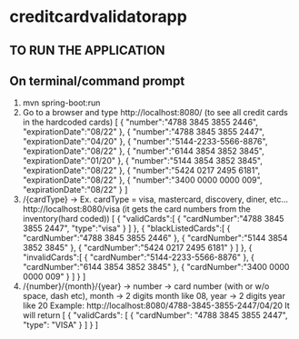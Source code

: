 # creditcardvalidatorapp

## TO RUN THE APPLICATION

## On terminal/command prompt

1. mvn spring-boot:run
2. Go to a browser and type http://localhost:8080/ (to see all credit cards in the hardcoded cards)
[
   {
      "number":"4788 3845 3855 2446",
      "expirationDate":"08/22"
   },
   {
      "number":"4788 3845 3855 2447",
      "expirationDate":"04/20"
   },
   {
      "number":"5144-2233-5566-8876",
      "expirationDate":"08/22"
   },
   {
      "number":"6144 3854 3852 3845",
      "expirationDate":"01/20"
   },
   {
      "number":"5144 3854 3852 3845",
      "expirationDate":"08/22"
   },
   {
      "number":"5424 0217 2495 6181",
      "expirationDate":"08/22"
   },
   {
      "number":"3400 0000 0000 009",
      "expirationDate":"08/22"
   }
]
3. /{cardType} -> Ex. cardType = visa, mastercard, discovery, diner, etc... http://localhost:8080/visa (it gets the card numbers from the inventory(hard coded))
[
   {
      "validCards":[
         {
            "cardNumber":"4788 3845 3855 2447",
            "type":"visa"
         }
      ]
   },
   {
      "blackListedCards":[
         {
            "cardNumber":"4788 3845 3855 2446"
         },
         {
            "cardNumber":"5144 3854 3852 3845"
         },
         {
            "cardNumber":"5424 0217 2495 6181"
         }
      ]
   },
   {
      "invalidCards":[
         {
            "cardNumber":"5144-2233-5566-8876"
         },
         {
            "cardNumber":"6144 3854 3852 3845"
         },
         {
            "cardNumber":"3400 0000 0000 009"
         }
      ]
   }
]
4. /{number}/{month}/{year} -> number -> card number (with or w/o space, dash etc), month  -> 2 digits month like 08, year -> 2 digits year like 20
    Example: http://localhost:8080/4788-3845-3855-2447/04/20
    It will return 
    [
        {
            "validCards": [
                    {
                        "cardNumber": "4788 3845 3855 2447",
                        "type": "VISA"
                    }
            ]
        }
    ]

